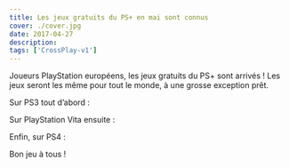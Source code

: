 ```yaml
---
title: Les jeux gratuits du PS+ en mai sont connus
cover: ./cover.jpg
date: 2017-04-27
description: 
tags: ['CrossPlay-v1']
---
```

Joueurs PlayStation européens, les jeux gratuits du PS+ sont arrivés ! Les jeux seront les même pour tout le monde, à une grosse exception prêt.

Sur PS3 tout d’abord :

Sur PlayStation Vita ensuite :

Enfin, sur PS4 :

Bon jeu à tous !

